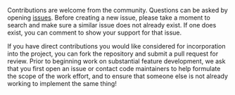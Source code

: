 Contributions are welcome from the community. Questions can be asked by opening 
[issues](https://code.usgs.gov/wma/iow/computational-tools/DataRetrieval.jl/-/issues). Before creating a new issue, please take a moment to 
search and make sure a similar issue does not already exist. If one does exist, you can comment to show your support for that issue.

If you have direct contributions you would like considered for incorporation into the project, you can fork the repository and submit a pull 
request for review. Prior to beginning work on substantial feature development, we ask that you first open an issue or contact code 
maintainers to help formulate the scope of the work effort, and to ensure that someone else is not already working to implement the same 
thing!
